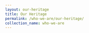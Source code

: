 ```yaml
---
layout: our-heritage
title: Our Heritage
permalink: /who-we-are/our-heritage/
collection_name: who-we-are
---
```


<!-- Refer to _data/our-heritage.yml to edit Our Heritage content -->

